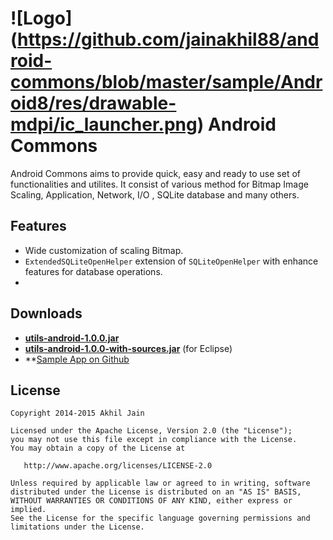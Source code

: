 # ![Logo] (https://github.com/jainakhil88/android-commons/blob/master/sample/Android8/res/drawable-mdpi/ic_launcher.png) Android Commons

Android Commons aims to provide quick, easy and ready to use set of functionalities and utilites. It consist of various method for Bitmap Image Scaling, Application, Network, I/O , SQLite database and many others.

## Features
 * Wide customization of scaling Bitmap.
 * `ExtendedSQLiteOpenHelper` extension of `SQLiteOpenHelper` with enhance features for database operations.
 * 

## Downloads
 * **[utils-android-1.0.0.jar](https://github.com/jainakhil88/android-commons/blob/master/downloads/utils-android-1.0.0.jar)**
 * **[utils-android-1.0.0-with-sources.jar](https://github.com/nostra13/Android-Universal-Image-Loader/raw/master/downloads/universal-image-loader-1.9.3-with-sources.jar)** (for Eclipse)
 * **[Sample App on Github](https://github.com/jainakhil88/android-commons/blob/master/downloads/Android8-1.0.0.apk)

 
## License

    Copyright 2014-2015 Akhil Jain

    Licensed under the Apache License, Version 2.0 (the "License");
    you may not use this file except in compliance with the License.
    You may obtain a copy of the License at

       http://www.apache.org/licenses/LICENSE-2.0

    Unless required by applicable law or agreed to in writing, software
    distributed under the License is distributed on an "AS IS" BASIS,
    WITHOUT WARRANTIES OR CONDITIONS OF ANY KIND, either express or implied.
    See the License for the specific language governing permissions and
    limitations under the License.
